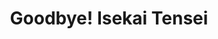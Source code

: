 --- 
title: "Goodbye! Isekai Tensei"
publishdate: "2019-1-4T16:48:46+02:00"
src: "https://365manga.net/manga/goodbye-isekai-tensei"
image: "https://data.365manga.net/images/thumbnails/32607-goodbye-isekai-tensei.jpg"
description: " Yuuya Kamigasaki is a normal, 17-year-old high school student. But suddenly, a princess who calls herself Angelia Eight Gransia appears before him from another world."
---